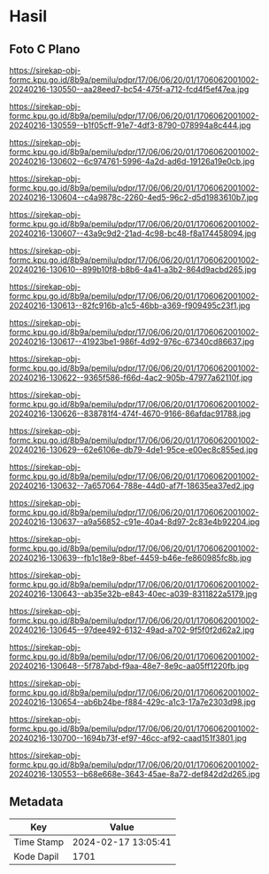 # Hasil

## Foto C Plano

https://sirekap-obj-formc.kpu.go.id/8b9a/pemilu/pdpr/17/06/06/20/01/1706062001002-20240216-130550--aa28eed7-bc54-475f-a712-fcd4f5ef47ea.jpg

https://sirekap-obj-formc.kpu.go.id/8b9a/pemilu/pdpr/17/06/06/20/01/1706062001002-20240216-130559--b1f05cff-91e7-4df3-8790-078994a8c444.jpg

https://sirekap-obj-formc.kpu.go.id/8b9a/pemilu/pdpr/17/06/06/20/01/1706062001002-20240216-130602--6c974761-5996-4a2d-ad6d-19126a19e0cb.jpg

https://sirekap-obj-formc.kpu.go.id/8b9a/pemilu/pdpr/17/06/06/20/01/1706062001002-20240216-130604--c4a9878c-2260-4ed5-96c2-d5d1983610b7.jpg

https://sirekap-obj-formc.kpu.go.id/8b9a/pemilu/pdpr/17/06/06/20/01/1706062001002-20240216-130607--43a9c9d2-21ad-4c98-bc48-f8a174458094.jpg

https://sirekap-obj-formc.kpu.go.id/8b9a/pemilu/pdpr/17/06/06/20/01/1706062001002-20240216-130610--899b10f8-b8b6-4a41-a3b2-864d9acbd265.jpg

https://sirekap-obj-formc.kpu.go.id/8b9a/pemilu/pdpr/17/06/06/20/01/1706062001002-20240216-130613--82fc916b-a1c5-46bb-a369-f909495c23f1.jpg

https://sirekap-obj-formc.kpu.go.id/8b9a/pemilu/pdpr/17/06/06/20/01/1706062001002-20240216-130617--41923be1-986f-4d92-976c-67340cd86637.jpg

https://sirekap-obj-formc.kpu.go.id/8b9a/pemilu/pdpr/17/06/06/20/01/1706062001002-20240216-130622--9365f586-f66d-4ac2-905b-47977a62110f.jpg

https://sirekap-obj-formc.kpu.go.id/8b9a/pemilu/pdpr/17/06/06/20/01/1706062001002-20240216-130626--838781f4-474f-4670-9166-86afdac91788.jpg

https://sirekap-obj-formc.kpu.go.id/8b9a/pemilu/pdpr/17/06/06/20/01/1706062001002-20240216-130629--62e6106e-db79-4de1-95ce-e00ec8c855ed.jpg

https://sirekap-obj-formc.kpu.go.id/8b9a/pemilu/pdpr/17/06/06/20/01/1706062001002-20240216-130632--7a657064-788e-44d0-af7f-18635ea37ed2.jpg

https://sirekap-obj-formc.kpu.go.id/8b9a/pemilu/pdpr/17/06/06/20/01/1706062001002-20240216-130637--a9a56852-c91e-40a4-8d97-2c83e4b92204.jpg

https://sirekap-obj-formc.kpu.go.id/8b9a/pemilu/pdpr/17/06/06/20/01/1706062001002-20240216-130639--fb1c18e9-8bef-4459-b46e-fe860985fc8b.jpg

https://sirekap-obj-formc.kpu.go.id/8b9a/pemilu/pdpr/17/06/06/20/01/1706062001002-20240216-130643--ab35e32b-e843-40ec-a039-8311822a5179.jpg

https://sirekap-obj-formc.kpu.go.id/8b9a/pemilu/pdpr/17/06/06/20/01/1706062001002-20240216-130645--97dee492-6132-49ad-a702-9f5f0f2d62a2.jpg

https://sirekap-obj-formc.kpu.go.id/8b9a/pemilu/pdpr/17/06/06/20/01/1706062001002-20240216-130648--5f787abd-f9aa-48e7-8e9c-aa05ff1220fb.jpg

https://sirekap-obj-formc.kpu.go.id/8b9a/pemilu/pdpr/17/06/06/20/01/1706062001002-20240216-130654--ab6b24be-f884-429c-a1c3-17a7e2303d98.jpg

https://sirekap-obj-formc.kpu.go.id/8b9a/pemilu/pdpr/17/06/06/20/01/1706062001002-20240216-130700--1694b73f-ef97-46cc-af92-caad151f3801.jpg

https://sirekap-obj-formc.kpu.go.id/8b9a/pemilu/pdpr/17/06/06/20/01/1706062001002-20240216-130553--b68e668e-3643-45ae-8a72-def842d2d265.jpg


## Metadata

| Key        | Value               |
| ---------- | ------------------- |
| Time Stamp | 2024-02-17 13:05:41 |
| Kode Dapil | 1701                |



